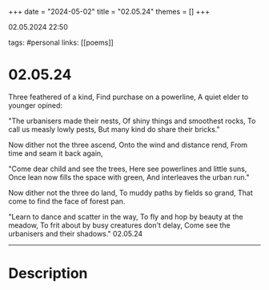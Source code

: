 +++
date = "2024-05-02"
title = "02.05.24"
themes = []
+++

02.05.2024 22:50

tags: #personal
links: [[poems]]

# 02.05.24

Three feathered of a kind,
Find purchase on a powerline,
A quiet elder to younger opined:

"The urbanisers made their nests,
Of shiny things and smoothest rocks,
To call us measly lowly pests,
But many kind do share their bricks."

Now dither not the three ascend,
Onto the wind and distance rend,
From time and seam it back again,

"Come dear child and see the trees,
Here see powerlines and little suns,
Once lean now fills the space with green,
And interleaves the urban run."

Now dither not the three do land,
To muddy paths by fields so grand,
That come to find the face of forest pan.

"Learn to dance and scatter in the way,
To fly and hop by beauty at the meadow,
To frit about by busy creatures don't delay,
Come see the urbanisers and their shadows."
02.05.24

---

# Description

